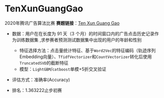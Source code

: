 # TenXunGuangGao
2020年腾讯广告算法比赛 **赛题链接**：[Ten Xun Guang Gao](https://algo.qq.com/user.html)

- 数据：用户在在长度为 91 天（3 个月）的时间窗口内的广告点击历史记录作为训练数据集 ,求参赛者预测测试数据集中出现的用户的年龄和性别 
  - 特征选择方法：点击量统计特征、基于`Word2Vec`的特征编码（轨迹序列Embedding向量）、`TfidfVectorizer`和`CountVectorizer`转化后使用`TruncatedSVD`的截断特征
  - 模型：`LightGBM`/`catboost`单模+5折交叉验证

- 评估方式：准确率(Accuracy)

- 排名：1.363222止步初赛
